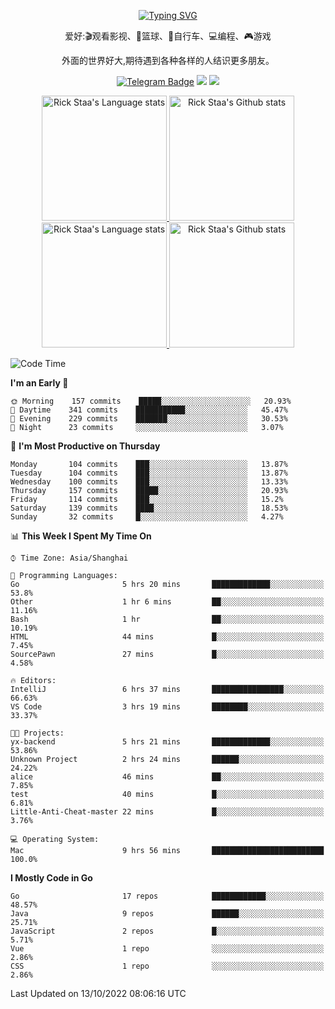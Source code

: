 <div align="center"> 

[![Typing SVG](https://readme-typing-svg.herokuapp.com?size=25&duration=2500&color=eeeeee&vCenter=true&width=200&height=40&lines=Hi+there+%F0%9F%91%8B%F0%9F%8F%BB;I'm+DanBai)](https://git.io/typing-svg)

爱好:🎬观看影视、🏀篮球、🚴自行车、💻编程、🎮游戏

外面的世界好大,期待遇到各种各样的人结识更多朋友。

[![Telegram Badge](https://img.shields.io/badge/-Telegram-blue?style=flat&logo=Telegram&logoColor=white)](https://t.me/danbai9420) 
[![](https://img.shields.io/badge/-Blog-brightgreen?style=flat&logo=Blogger&logoColor=white)](https://p00q.cn)
[![](https://img.shields.io/badge/-Email-red?style=flat&logo=Mail.Ru&logoColor=white)](mailto:danbai@88.com)
</div>

<!-- Light Mode -->
<div align="center"> 
<a href="https://github.com/anuraghazra/github-readme-stats#gh-light-mode-only">
<img height=200 src="https://github-readme-stats-git-master-rstaa-rickstaa.vercel.app/api/top-langs/?username=danbai225&layout=compact&langs_count=10&hide_border=1&role=OWNER,COLLABORATOR#gh-light-mode-only" alt="Rick Staa's Language stats" />
</a>
<a href="https://github.com/anuraghazra/github-readme-stats#gh-light-mode-only">
<img height=200 src="https://github-readme-stats-git-master-rstaa-rickstaa.vercel.app/api?username=danbai225&show_icons=true&count_private=true&line_height=28&hide_border=1&include_all_commits=true&card_width=450&role=OWNER,COLLABORATOR&exclude_repo=github-readme-stats#gh-light-mode-only" alt="Rick Staa's Github stats" />
</a>
</div>

<!-- Dark Mode -->
<div align="center"> 
<a href="https://github.com/anuraghazra/github-readme-stats#gh-dark-mode-only">
<img height=200 src="https://github-readme-stats-git-master-rstaa-rickstaa.vercel.app/api/top-langs/?username=danbai225&layout=compact&langs_count=10&hide_border=1&role=OWNER,COLLABORATOR&theme=github_dark#gh-dark-mode-only" alt="Rick Staa's Language stats" />
</a>
<a href="https://github.com/anuraghazra/github-readme-stats#gh-dark-mode-only">
<img height=200 src="https://github-readme-stats-git-master-rstaa-rickstaa.vercel.app/api?username=danbai225&show_icons=true&count_private=true&line_height=28&hide_border=1&include_all_commits=true&card_width=450&role=OWNER,COLLABORATOR&exclude_repo=github-readme-stats&theme=github_dark#gh-dark-mode-only" alt="Rick Staa's Github stats" />
</a>
</div>

<!--START_SECTION:waka-->
![Code Time](http://img.shields.io/badge/Code%20Time-92%20hrs%2037%20mins-blue)

**I'm an Early 🐤** 

```text
🌞 Morning    157 commits    █████░░░░░░░░░░░░░░░░░░░░   20.93% 
🌆 Daytime    341 commits    ███████████░░░░░░░░░░░░░░   45.47% 
🌃 Evening    229 commits    ███████░░░░░░░░░░░░░░░░░░   30.53% 
🌙 Night      23 commits     ░░░░░░░░░░░░░░░░░░░░░░░░░   3.07%

```
📅 **I'm Most Productive on Thursday** 

```text
Monday       104 commits    ███░░░░░░░░░░░░░░░░░░░░░░   13.87% 
Tuesday      104 commits    ███░░░░░░░░░░░░░░░░░░░░░░   13.87% 
Wednesday    100 commits    ███░░░░░░░░░░░░░░░░░░░░░░   13.33% 
Thursday     157 commits    █████░░░░░░░░░░░░░░░░░░░░   20.93% 
Friday       114 commits    ███░░░░░░░░░░░░░░░░░░░░░░   15.2% 
Saturday     139 commits    ████░░░░░░░░░░░░░░░░░░░░░   18.53% 
Sunday       32 commits     █░░░░░░░░░░░░░░░░░░░░░░░░   4.27%

```


📊 **This Week I Spent My Time On** 

```text
⌚︎ Time Zone: Asia/Shanghai

💬 Programming Languages: 
Go                       5 hrs 20 mins       █████████████░░░░░░░░░░░░   53.8% 
Other                    1 hr 6 mins         ██░░░░░░░░░░░░░░░░░░░░░░░   11.16% 
Bash                     1 hr                ██░░░░░░░░░░░░░░░░░░░░░░░   10.19% 
HTML                     44 mins             █░░░░░░░░░░░░░░░░░░░░░░░░   7.45% 
SourcePawn               27 mins             █░░░░░░░░░░░░░░░░░░░░░░░░   4.58%

🔥 Editors: 
IntelliJ                 6 hrs 37 mins       ████████████████░░░░░░░░░   66.63% 
VS Code                  3 hrs 19 mins       ████████░░░░░░░░░░░░░░░░░   33.37%

🐱‍💻 Projects: 
yx-backend               5 hrs 21 mins       █████████████░░░░░░░░░░░░   53.86% 
Unknown Project          2 hrs 24 mins       ██████░░░░░░░░░░░░░░░░░░░   24.22% 
alice                    46 mins             ██░░░░░░░░░░░░░░░░░░░░░░░   7.85% 
test                     40 mins             █░░░░░░░░░░░░░░░░░░░░░░░░   6.81% 
Little-Anti-Cheat-master 22 mins             █░░░░░░░░░░░░░░░░░░░░░░░░   3.76%

💻 Operating System: 
Mac                      9 hrs 56 mins       █████████████████████████   100.0%

```

**I Mostly Code in Go** 

```text
Go                       17 repos            ████████████░░░░░░░░░░░░░   48.57% 
Java                     9 repos             ██████░░░░░░░░░░░░░░░░░░░   25.71% 
JavaScript               2 repos             █░░░░░░░░░░░░░░░░░░░░░░░░   5.71% 
Vue                      1 repo              ░░░░░░░░░░░░░░░░░░░░░░░░░   2.86% 
CSS                      1 repo              ░░░░░░░░░░░░░░░░░░░░░░░░░   2.86%

```



 Last Updated on 13/10/2022 08:06:16 UTC
<!--END_SECTION:waka-->
